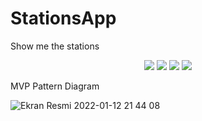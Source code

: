 # StationsApp
Show me the stations


<p align="center">
  
  <img src="https://user-images.githubusercontent.com/96667197/149429697-8b1bf050-e37c-4e4f-a330-ea7a1e50f7dc.png">
  <img src="https://user-images.githubusercontent.com/96667197/149429713-67c65012-249d-4887-9b46-f4b5c0c84b79.png">
  <img src="https://user-images.githubusercontent.com/96667197/149429733-a0ebe3b3-d8e6-4558-ba33-6ac736ed3fba.png">
  <img src="https://user-images.githubusercontent.com/96667197/149429756-293717dc-07d2-466f-9ee2-ac86c1e68dfd.png">
</p>



MVP Pattern Diagram

![Ekran Resmi 2022-01-12 21 44 08](https://user-images.githubusercontent.com/96667197/149211513-31c9d544-376a-45f2-ab99-aa6df74c100e.png)
